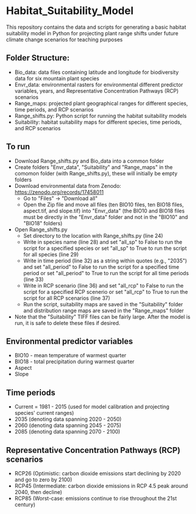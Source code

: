 # Habitat_Suitability_Model
This repository contains the data and scripts for generating a basic habitat suitability model in Python for projecting plant range shifts under future climate change scenarios for teaching purposes

## Folder Structure:
* Bio_data: data files containing latitude and longitude for biodiversity data for six mountain plant species
* Envr_data: environmental rasters for environmental different predictor variables, years, and Representative Concentration Pathways (RCP) scenarios
* Range_maps: projected plant geographical ranges for different species, time periods, and RCP scenarios
* Range_shifts.py: Python script for running the habitat suitability models
* Suitability: habitat suitability maps for different species, time periods, and RCP scenarios

## To run
* Download Range_shifts.py and Bio_data into a common folder
* Create folders "Envr_data", "Suitability" and "Range_maps" in the comomon folder (with Range_shifts.py), these will initially be empty folders
* Download environmental data from Zenodo: https://zenodo.org/records/17458011
  * Go to "Files" -> "Download all"
  * Open the Zip file and move all files (ten BIO10 files, ten BIO18 files, aspect.tif, and slope.tif) into "Envr_data" (the BIO10 and BIO18 files must be directly in the "Envr_data" folder and not in the "BIO10" and "BIO18" folders)
* Open Range_shifts.py
  * Set directory to the location with Range_shifts.py (line 24)
  * Write in species name (line 28) and set "all_sp" to False to run the script for a specified species or set "all_sp" to True to run the script for all species (line 29)
  * Write in time period (line 32) as a string within quotes (e.g., "2035") and set "all_period" to False to run the script for a specified time period or set "all_period" to True to run the script for all time periods (line 33)
  * Write in RCP scenario (line 36) and set "all_rcp" to False to run the script for a specified RCP scenerio or set "all_rcp" to True to run the script for all RCP scenarios (line 37)
  * Run the script, suitability maps are saved in the "Suitability" folder and distribution range maps are saved in the "Range_maps" folder
* Note that the "Suitability" TIFF files can be fairly large. After the model is run, it is safe to delete these files if desired.

## Environmental predictor variables
* BIO10 - mean temperature of warmest quarter
* BIO18 - total precipitation during warmest quarter
* Aspect
* Slope

## Time periods
* Current = 1981 - 2015 (used for model calibration and projecting species' current ranges)
* 2035 (denoting data spanning 2020 - 2050)
* 2060 (denoting data spanning 2045 - 2075)
* 2085 (denoting data spanning 2070 - 2100)

## Representative Concentration Pathways (RCP) scenarios
* RCP26 (Optimistic: carbon dioxide emissions start declining by 2020 and go to zero by 2100)
* RCP45 (Intermediate: carbon dioxide emissions in RCP 4.5 peak around 2040, then decline)
* RCP85 (Worst-case: emissions continue to rise throughout the 21st century)

